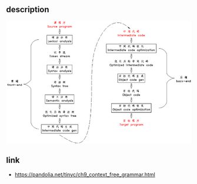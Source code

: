 ## description



![compiler_workflow.png](../_images/compiler_workflow.png)

## link

- https://pandolia.net/tinyc/ch9_context_free_grammar.html


